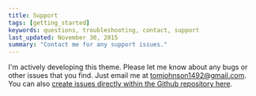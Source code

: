 ```yaml
---
title: Support
tags: [getting_started]
keywords: questions, troubleshooting, contact, support
last_updated: November 30, 2015
summary: "Contact me for any support issues."
---
```



I'm actively developing this theme. Please let me know about any bugs or other issues that you find. Just email me at <a href="mailto:tomjohnson1492@gmail.com">tomjohnson1492@gmail.com</a>. You can also [create issues directly within the Github repository here](https://github.com/tomjohnson1492/jekyll-doc/issues).